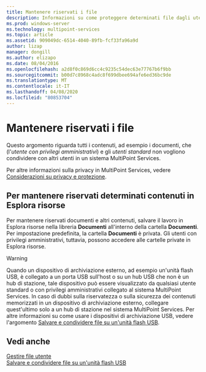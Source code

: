 ```yaml
---
title: Mantenere riservati i file
description: Informazioni su come proteggere determinati file dagli utenti all'interno di MultiPoint Services
ms.prod: windows-server
ms.technology: multipoint-services
ms.topic: article
ms.assetid: 909049dc-6514-4040-89fb-fcf33fa96a9d
author: lizap
manager: dongill
ms.author: elizapo
ms.date: 08/04/2016
ms.openlocfilehash: a2d8f0c869d6cc4c9235c54dec63e77767b6f9bb
ms.sourcegitcommit: b00d7c8968c4adc8f699dbee694afe6ed36bc9de
ms.translationtype: MT
ms.contentlocale: it-IT
ms.lasthandoff: 04/08/2020
ms.locfileid: "80853704"
---
```

# <a name="keep-files-private"></a>Mantenere riservati i file
Questo argomento riguarda tutti i contenuti, ad esempio i documenti, che \(l'*utente con privilegi amministrativi*\) e gli *utenti standard* non vogliono condividere con altri utenti in un sistema MultiPoint Services.  

Per altre informazioni sulla privacy in MultiPoint Services, vedere [Considerazioni su privacy e protezione](Privacy-and-Security-Considerations.md).
  
## <a name="to-keep-content-private-in-windows-explorer"></a>Per mantenere riservati determinati contenuti in Esplora risorse  
  
Per mantenere riservati documenti e altri contenuti, salvare il lavoro in Esplora risorse nella libreria **Documenti** all'interno della cartella **Documenti**. Per impostazione predefinita, la cartella **Documenti** è privata. Gli utenti con privilegi amministrativi, tuttavia, possono accedere alle cartelle private in Esplora risorse.  
  
> [!WARNING]  
> Quando un dispositivo di archiviazione esterno, ad esempio un'unità flash USB, è collegato a un porta USB sull'host o su un hub USB che non è un hub di stazione, tale dispositivo può essere visualizzato da qualsiasi utente standard o con privilegi amministrativi collegato al sistema MultiPoint Services. In caso di dubbi sulla riservatezza o sulla sicurezza dei contenuti memorizzati in un dispositivo di archiviazione esterno, collegare quest'ultimo solo a un hub di stazione nel sistema MultiPoint Services. Per altre informazioni su come usare i dispositivi di archiviazione USB, vedere l'argomento [Salvare e condividere file su un'unità flash USB](Save-and-Share-Files-on-a-USB-Flash-Drive.md).  
  
## <a name="see-also"></a>Vedi anche  
[Gestire file utente](Manage-User-Files.md)  
[Salvare e condividere file su un'unità flash USB](Save-and-Share-Files-on-a-USB-Flash-Drive.md)